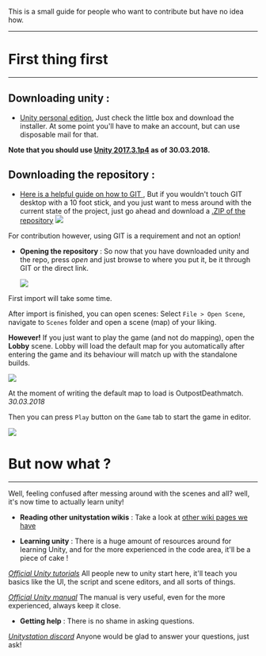   This is a small guide for people who want to contribute but have no idea how.
***

# First thing first
***

## Downloading unity :
* [Unity personal edition](https://store.unity.com/download?ref=personal),
Just check the little box and download the installer. 
At some point you'll have to make an account, but can use disposable mail for that.

**Note that you should use [Unity 2017.3.1p4](https://unity3d.com/unity/qa/patch-releases) as of 30.03.2018.**

## Downloading the repository :
* [Here is a helpful guide on how to GIT ](https://github.com/unitystation/unitystation/wiki/GIT-basics), But if you wouldn't touch GIT desktop with a 10 foot stick, and you just want to mess around with the current state of the project, just go ahead and download a [.ZIP of the repository](https://codeload.github.com/unitystation/unitystation/zip/develop)
![](https://image.prntscr.com/image/YUvWfH_uSwmqJnIQCEnDug.png)

For contribution however, using GIT is a requirement and not an option!

   * **Opening the repository** :
So now that you have downloaded unity and the repo, press _open_ and just browse to where you put it, be it through GIT or the direct link.

     ![](https://cdn.discordapp.com/attachments/381634542911488001/388740773601869834/unknown.png)

First import will take some time.

After import is finished, you can open scenes: Select `File > Open Scene`, navigate to `Scenes` folder and open a scene (map) of your liking. 

**However!** If you just want to play the game (and not do mapping), open the **Lobby** scene. Lobby will load the default map for you automatically after entering the game and its behaviour will match up with the standalone builds.

![](https://image.prntscr.com/image/T7s9wVR7RhyXwwTxf4jEFg.png)


At the moment of writing the default map to load is OutpostDeathmatch. _30.03.2018_

Then you can press `Play` button on the `Game` tab to start the game in editor.

![](https://image.prntscr.com/image/G9xxyW59STqh14VslkpAzA.png)

# But now what ?
***
Well, feeling confused after messing around with the scenes and all? well, it's now time to actually learn unity!

* **Reading other unitystation wikis** :
Take a look at [other wiki pages we have](https://github.com/unitystation/unitystation/wiki)

* **Learning unity** :
There is a huge amount of resources around for learning Unity, and for the more experienced in the code area, it'll be a piece of cake !

[_Official Unity tutorials_](https://unity3d.com/learn/tutorials) All people new to unity start here, it'll teach you basics like the UI, the script and scene editors, and all sorts of things.

[_Official Unity manual_](https://docs.unity3d.com/Manual/index.html) The manual is very useful, even for the more experienced, always keep it close.

* **Getting help** :
There is no shame in asking questions.

[_Unitystation discord_](https://discord.gg/TMRMfpS) Anyone would be glad to answer your questions, just ask!